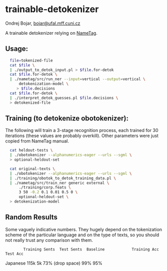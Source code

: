 # trainable-detokenizer
Ondrej Bojar, bojar@ufal.mff.cuni.cz

A trainable detokenizer relying on [NameTag](http://ufal.mff.cuni.cz/nametag).



## Usage:

```bash
  file=tokenized-file
  cat $file \
  | ./output_to_detok_input.pl > $file.for-detok
  cat $file.for-detok \
  | ./nametag/src/run_ner --input=vertical --output=vertical \
      detokenization-model \
     > $file.decisions
  cat $file.for-detok \
  | ./interpret_detok_guesses.pl $file.decisions \
  > detokenized-file
```

## Training (to detokenize obotokenizer):

The following will train a 3-stage recognition process, each trained for 30
iterations (these values are probably overkill). Other parameters were just
copied from NameTag manual.

```bash
  cat heldout-tests \
  | ./obotokenizer --alphanumerics-eager --urls --sgml \
  > optional-heldout-set
```

```bash
  cat original-texts \
  | ./obotokenizer --alphanumerics-eager --urls --sgml \
  | ./training/obotok_to_detok_training_data.pl \
  | ./nametag/src/train_ner generic external \
      ./training/corp.feats \
      3 50 -0.2 0.1 0.01 0.5 0 \
      optional-heldout-set \
  > detokenization-model
```


## Random Results

Some vaguely indicative numbers. They hugely depend on the tokenization scheme
of the particular language and on the type of texts, so you should not really
trust any comparison with them.

        	Training Sents	Test Sents	Baseline        	Training Acc	Test Acc
Japanese	115k          	5k        	73% (drop space)	99%         	95%
